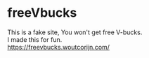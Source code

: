 # freeVbucks
This is a fake site, You won't get free V-bucks.
<br>
I made this for fun.
<br>
https://freevbucks.woutcorijn.com/
